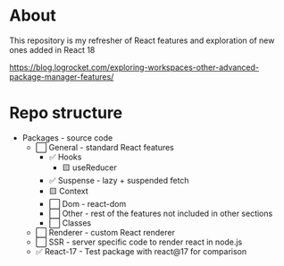 # About

This repository is my refresher of React features and exploration of new ones added in React 18

https://blog.logrocket.com/exploring-workspaces-other-advanced-package-manager-features/

# Repo structure

- Packages - source code
  - ⬜ General - standard React features
    - ✅ Hooks
      - 🟨 useReducer
    - ✅ Suspense - lazy + suspended fetch
    - 🟨 Context
    - ⬜ Dom - react-dom
    - ⬜ Other - rest of the features not included in other sections
    - ⬜ Classes
  - ⬜ Renderer - custom React renderer
  - ⬜ SSR - server specific code to render react in node.js
  - ✅ React-17 - Test package with react@17 for comparison
